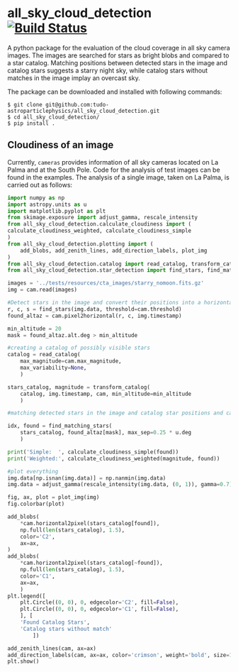 # all_sky_cloud_detection [![Build Status](https://travis-ci.org/tudo-astroparticlephysics/all_sky_cloud_detection.svg?branch=master)](https://travis-ci.org/tudo-astroparticlephysics/all_sky_cloud_detection)

A python package for the evaluation of the cloud coverage in all sky camera images.
The images are searched for stars as bright blobs and compared to a star catalog. 
Matching positions between detected stars in the image and catalog stars suggests a starry night sky, while catalog stars without matches in the image implay an overcast sky.

The package can be downloaded and installed with following commands:
```
$ git clone git@github.com:tudo-astroparticlephysics/all_sky_cloud_detection.git
$ cd all_sky_cloud_detection/
$ pip install .
```
## Cloudiness of an image

Currently, `cameras` provides information of  all sky cameras located on La Palma and at the South Pole.
Code for the analysis of test images can be found in the examples. 
The analysis of a single image, taken on La Palma, is carried out as follows:

```python
import numpy as np
import astropy.units as u
import matplotlib.pyplot as plt
from skimage.exposure import adjust_gamma, rescale_intensity
from all_sky_cloud_detection.calculate_cloudiness import (
calculate_cloudiness_weighted, calculate_cloudiness_simple
)
from all_sky_cloud_detection.plotting import (
    add_blobs, add_zenith_lines, add_direction_labels, plot_img
)
from all_sky_cloud_detection.catalog import read_catalog, transform_catalog
from all_sky_cloud_detection.star_detection import find_stars, find_matching_stars

images = '../tests/resources/cta_images/starry_nomoon.fits.gz'
img = cam.read(images)

#Detect stars in the image and convert their positions into a horizontal coordinate system.
r, c, s = find_stars(img.data, threshold=cam.threshold)
found_altaz = cam.pixel2horizontal(r, c, img.timestamp)

min_altitude = 20
mask = found_altaz.alt.deg > min_altitude

#creating a catalog of possibly visible stars
catalog = read_catalog(
    max_magnitude=cam.max_magnitude,
    max_variability=None,
    )

stars_catalog, magnitude = transform_catalog(
    catalog, img.timestamp, cam, min_altitude=min_altitude
    )

#matching detected stars in the image and catalog star positions and calculation cloudiness values

idx, found = find_matching_stars(
    stars_catalog, found_altaz[mask], max_sep=0.25 * u.deg
    )

print('Simple:  ', calculate_cloudiness_simple(found))
print('Weighted:', calculate_cloudiness_weighted(magnitude, found))

#plot everything
img.data[np.isnan(img.data)] = np.nanmin(img.data)
img.data = adjust_gamma(rescale_intensity(img.data, (0, 1)), gamma=0.7)

fig, ax, plot = plot_img(img)
fig.colorbar(plot)

add_blobs(
    *cam.horizontal2pixel(stars_catalog[found]),
    np.full(len(stars_catalog), 1.5),
    color='C2',
    ax=ax,
)
add_blobs(
    *cam.horizontal2pixel(stars_catalog[~found]),
    np.full(len(stars_catalog), 1.5),
    color='C1',
    ax=ax,
    )
plt.legend([
    plt.Circle((0, 0), 0, edgecolor='C2', fill=False),
    plt.Circle((0, 0), 0, edgecolor='C1', fill=False),
    ], [
    'Found Catalog Stars',
    'Catalog stars without match'
        ])

add_zenith_lines(cam, ax=ax)
add_direction_labels(cam, ax=ax, color='crimson', weight='bold', size=14)
plt.show()
```
